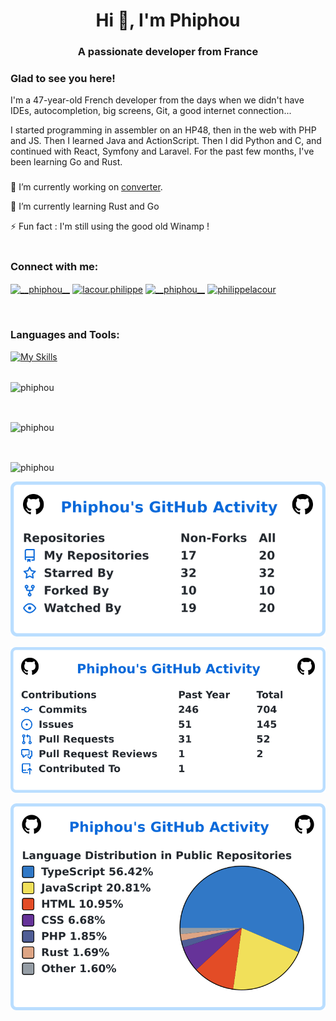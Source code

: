 <h1 align="center">Hi 👋, I'm Phiphou</h1>
<h3 align="center">A passionate developer from France</h3>

### Glad to see you here!

I'm a 47-year-old French developer from the days when we didn't have IDEs, autocompletion, big screens, Git, a good internet connection...

I started programming in assembler on an HP48, then in the web with PHP and JS. Then I learned Java and ActionScript. Then I did Python and C, and continued with React, Symfony and Laravel. For the past few months, I've been learning Go and Rust.
<br/>

<h3 align="left"></h3>

🔭 I’m currently working on [converter](https://github.com/phiphou/converter).

🌱 I’m currently learning Rust and Go

⚡ Fun fact : I'm still using the good old Winamp !
<br>
<br>

<h3 align="left">Connect with me:</h3>
<p align="left">
<a href="https://twitter.com/__phiphou__" target="blank"><img align="center" src="https://raw.githubusercontent.com/rahuldkjain/github-profile-readme-generator/master/src/images/icons/Social/twitter.svg" alt="__phiphou__" height="30" width="40" /></a>
<a href="https://fb.com/lacour.philippe" target="blank"><img align="center" src="https://raw.githubusercontent.com/rahuldkjain/github-profile-readme-generator/master/src/images/icons/Social/facebook.svg" alt="lacour.philippe" height="30" width="40" /></a>
<a href="https://instagram.com/__phiphou__" target="blank"><img align="center" src="https://raw.githubusercontent.com/rahuldkjain/github-profile-readme-generator/master/src/images/icons/Social/instagram.svg" alt="__phiphou__" height="30" width="40" /></a>
<a href="https://www.youtube.com/c/philippelacour" target="blank"><img align="center" src="https://raw.githubusercontent.com/rahuldkjain/github-profile-readme-generator/master/src/images/icons/Social/youtube.svg" alt="philippelacour" height="30" width="40" /></a>
</p>
<br>
<h3 align="left">Languages and Tools:</h3>

[![My Skills](https://skillicons.dev/icons?i=adonis,angular,bootstrap,bun,c,cpp,cmake,css,docker,git,github,go,graphql,html,htmx,java,js,jest,laravel,linux,mongodb,mysql,nodejs,ps,php,pnpm,postgres,postman,react,py,redis,redux,rust,sqlite,solidjs,symfony,tailwind,tauri,ts,ubuntu,vite,vitest,vscode,wasm,windows&perline=15)](https://skillicons.dev)
<br><br>

<p><img align="center" src="https://github-readme-stats.vercel.app/api/top-langs?username=phiphou&show_icons=true&locale=en&layout=compact&theme=ayu-mirage&count_private=true" alt="phiphou" /></p>
<br>
<p><img align="center" src="https://github-readme-stats.vercel.app/api?username=phiphou&show_icons=true&locale=en&theme=ayu-mirage&count_private=true" alt="phiphou" /></p>
<br>
<p><img align="center" src="https://github-readme-streak-stats.herokuapp.com/?user=phiphou&theme=ayu-mirage&count_private=true" alt="phiphou" /></p>

[![My user statistics](https://raw.githubusercontent.com/phiphou/phiphou/refs/heads/main/images/repos.svg)](https://github.com/cicirello/user-statistician)

[![My user statistics](https://raw.githubusercontent.com/phiphou/phiphou/refs/heads/main/images/contribs.svg)](https://github.com/cicirello/user-statistician)

[![My user statistics](https://raw.githubusercontent.com/phiphou/phiphou/refs/heads/main/images/languages.svg)](https://github.com/cicirello/user-statistician)
